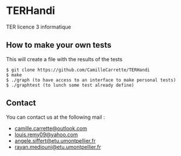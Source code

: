 # TERHandi
TER licence 3 informatique

## How to make your own tests 
This will create a file with the results of the tests

```
$ git clone https://github.com/CamilleCarrette/TERHandi
$ make 
$ ./graph (to have access to an interface to make personal tests)
$ ./graphtest (to lunch some test already define)

```

## Contact

You can contact us at the following mail :
* camille.carrette@outlook.com
* louis.remy09@yahoo.com
* angele.siffert@etu.umontpellier.fr
* rayan.mediouni@etu.umontpellier.fr